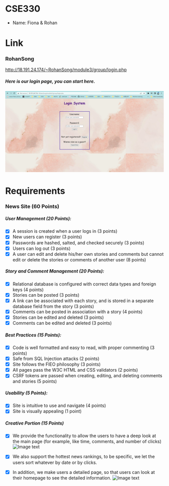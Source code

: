 # CSE330
- Name: Fiona & Rohan


# Link
### RohanSong
http://18.191.24.174/~RohanSong/module3/group/login.php


##### Here is our login page, you can start here.
![Image text](./static/login.png)

# Requirements

### News Site (60 Points)

##### User Management (20 Points):
- [x] A session is created when a user logs in (3 points)
- [x] New users can register (3 points)
- [x] Passwords are hashed, salted, and checked securely (3 points)
- [x] Users can log out (3 points)
- [x] A user can edit and delete his/her own stories and comments but cannot edit or delete the stories or comments of another user (8 points)

##### Story and Comment Management (20 Points):
- [x] Relational database is configured with correct data types and foreign keys (4 points)
- [x] Stories can be posted (3 points)
- [x] A link can be associated with each story, and is stored in a separate database field from the story (3 points)
- [x] Comments can be posted in association with a story (4 points)
- [x] Stories can be edited and deleted (3 points)
- [x] Comments can be edited and deleted (3 points)

##### Best Practices (15 Points):
- [x] Code is well formatted and easy to read, with proper commenting (3 points)
- [x] Safe from SQL Injection attacks (2 points)
- [x] Site follows the FIEO philosophy (3 points)
- [x] All pages pass the W3C HTML and CSS validators (2 points)
- [x] CSRF tokens are passed when creating, editing, and deleting comments and stories (5 points)

##### Usability (5 Points):
- [x] Site is intuitive to use and navigate (4 points)
- [x] Site is visually appealing (1 point)

##### Creative Portion (15 Points)
- [x] We provide the functionality to allow the users to have a deep look at the main page (for example, like time, comments, and number of clicks)
![Image text](http://ec2-3-82-231-44.compute-1.amazonaws.com/~Fiona/module3-group-510576-505908/static/main.png)
- [x] We also support the hottest news rankings, to be specific, we let the users sort whatever by date or by clicks.
- [x] In addition, we make users a detailed page, so that users can look at their homepage to see the detailed information.
![Image text](http://ec2-3-82-231-44.compute-1.amazonaws.com/~Fiona/module3-group-510576-505908/static/userdetail.png)

